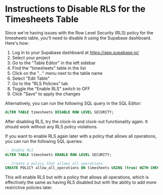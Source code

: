 # Instructions to Disable RLS for the Timesheets Table

Since we're having issues with the Row Level Security (RLS) policy for the timesheets table, you'll need to disable it using the Supabase dashboard. Here's how:

1. Log in to your Supabase dashboard at https://app.supabase.io/
2. Select your project
3. Go to the "Table Editor" in the left sidebar
4. Find the "timesheets" table in the list
5. Click on the "..." menu next to the table name
6. Select "Edit Table"
7. Go to the "RLS Policies" tab
8. Toggle the "Enable RLS" switch to OFF
9. Click "Save" to apply the changes

Alternatively, you can run the following SQL query in the SQL Editor:

```sql
ALTER TABLE timesheets DISABLE ROW LEVEL SECURITY;
```

After disabling RLS, try the clock-in and clock-out functionality again. It should work without any RLS policy violations.

If you want to enable RLS again later with a policy that allows all operations, you can run the following SQL queries:

```sql
-- Enable RLS
ALTER TABLE timesheets ENABLE ROW LEVEL SECURITY;

-- Create a policy that allows all operations
CREATE POLICY allow_all_operations ON timesheets USING (true) WITH CHECK (true);
```

This will enable RLS but with a policy that allows all operations, which is effectively the same as having RLS disabled but with the ability to add more restrictive policies later.
